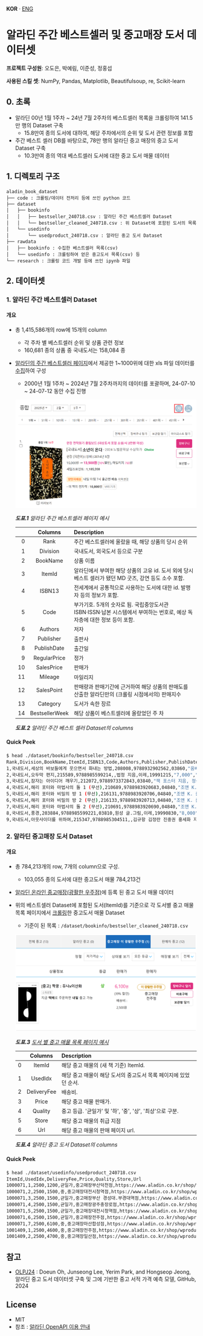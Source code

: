 **KOR** · [ENG](./README_EN.md)

# 알라딘 주간 베스트셀러 및 중고매장 도서 데이터셋

**프로젝트 구성원**: 오도은, 박예림, 이준성, 정홍섭

**사용된 스킬 셋**: NumPy, Pandas, Matplotlib, Beautifulsoup, re, Scikit-learn

## 0. 초록

- 알라딘 00년 1월 1주차 ~ 24년 7월 2주차의 베스트셀러 목록을 크롤링하여 141.5만 행의 Dataset 구축
  - 15.8만여 종의 도서에 대하여, 해당 주차에서의 순위 및 도서 관련 정보를 포함
- 주간 베스트 셀러 DB를 바탕으로, 78만 행의 알라딘 중고 매장의 중고 도서 Dataset 구축
  - 10.3만여 종의 역대 베스트셀러 도서에 대한 중고 도서 매물 데이터

## 1. 디렉토리 구조

```
aladin_book_dataset
├── code : 크롤링/데이터 전처리 등에 쓰인 python 코드
├── dataset
│   ├── bookinfo
│   │   ├── bestseller_240718.csv : 알라딘 주간 베스트셀러 Dataset
│   │   └── bestseller_cleaned_240718.csv : 위 Dataset에 포함된 도서의 목록
│   └── usedinfo
│       └── usedproduct_240718.csv : 알라딘 중고 도서 Dataset
├── rawdata
│   ├── bookinfo : 수집한 베스트셀러 목록(csv)
│   └── usedinfo : 크롤링하여 얻은 중고도서 목록(csv) 등
└── research : 크롤링 코드 개발 등에 쓰인 ipynb 파일
```

## 2. 데이터셋

### 1. 알라딘 주간 베스트셀러 Dataset

#### 개요

- 총 1,415,586개의 row에 15개의 column
  - 각 주차 별 베스트셀러 순위 및 상품 관련 정보
  - 160,681 종의 상품 중 국내도서는 158,084 종
- [알라딘의 주간 베스트셀러 페이지](https://www.aladin.co.kr/shop/common/wbest.aspx?BranchType=1)에서 제공한 1~1000위에 대한 xls 파일 데이터를 [수집](./research/240718_crawling_step0-2_by_js.ipynb)하여 구성
  - 2000년 1월 1주차 ~ 2024년 7월 2주차까지의 데이터를 포괄하며, 24-07-10 ~ 24-07-12 동안 수집 진행

  ![img1](./imgs/bestpage.png)

  *<b>도표.1</b> 알라딘 주간 베스트셀러 페이지 예시*

  |    |Columns          |Description                                   |
  |---:|:---------------:|----------------------------------------------|
  | 0  | Rank            |주간 베스트셀러에 올랐을 때, 해당 상품의 당시 순위|
  | 1  | Division        |국내도서, 외국도서 등으로 구분|
  | 2  | BookName        |상품 이름|
  | 3  | ItemId          |알라딘에서 부여한 해당 상품의 고유 id. 도서 외에 당시 베스트 셀러가 됐던 MD 굿즈, 강연 등도 소수 포함. |
  | 4  | ISBN13          |전세계에서 공통적으로 사용하는 도서에 대한 id. 발행자 등의 정보가 포함.|
  | 5  | Code            |부가기호. 5개의 숫자로 됨. 국립중앙도서관 ISBN·ISSN·납본 시스템에서 부여하는 번호로, 예상 독자층에 대한 정보 등이 포함.|
  | 6  | Authors         |저자|
  | 7  | Publisher       |출판사|
  | 8  | PublishDate     |출간일|
  | 9  | RegularPrice    |정가|
  | 10 | SalesPrice      |판매가|
  | 11 | Mileage         |마일리지|
  | 12 | SalesPoint      |판매량과 판매기간에 근거하여 해당 상품의 판매도를 산출한 알라딘만의 (크롤링 시점에서의) 판매지수|
  | 13 | Category        |도서가 속한 장르|
  | 14 | BestsellerWeek  |해당 상품이 베스트셀러에 올랐었던 주 차|

  *<b>도표.2</b> 알라딘 주간 베스트 셀러 Dataset의 columns*

#### Quick Peek

```bash
$ head ./dataset/bookinfo/bestseller_240718.csv 
Rank,Division,BookName,ItemId,ISBN13,Code,Authors,Publisher,PublishDate,RegularPrice,SalesPrice,Mileage,SalesPoint,Category,BestsellerWeek
1,국내도서,세상의 바보들에게 웃으면서 화내는 방법,208008,9788932902562,03860,"움베르토 에코 지음, 이세욱 옮김",열린책들,19991010,"9,500","8,550",470점,2695,에세이,2000년1월1주
2,국내도서,오두막 편지,215589,9788985599214,,법정 지음,이레,19991215,"7,000","6,300",350점,1922,종교/역학,2000년1월1주
3,국내도서,잠자는 아이디어 깨우기,212072,9788973372843,03840,"잭 포스터 지음, 정상수 옮김",해냄,19991120,"8,000","7,200",400점,267,자기계발,2000년1월1주
4,국내도서,해리 포터와 마법사의 돌 1 (무선),210689,9788983920683,04840,"조앤 K. 롤링 지음, 김혜원 옮김",문학수첩,19991119,"8,000","7,200",400점,20442,소설/시/희곡,2000년1월1주
5,국내도서,해리 포터와 비밀의 방 1 (무선),216131,9788983920706,04840,"조앤 K. 롤링 지음, 김혜원 옮김",문학수첩,19991220,"8,000","7,200",400점,16978,소설/시/희곡,2000년1월1주
6,국내도서,해리 포터와 비밀의 방 2 (무선),216133,9788983920713,04840,"조앤 K. 롤링 지음, 김혜원 옮김",문학수첩,19991230,"8,000","7,200",400점,16601,소설/시/희곡,2000년1월1주
7,국내도서,해리 포터와 마법사의 돌 2 (무선),210691,9788983920690,04840,"조앤 K. 롤링 지음, 김혜원 옮김",문학수첩,19991119,"8,000","7,200",400점,18465,소설/시/희곡,2000년1월1주
8,국내도서,풍경,203884,9788985599221,03810,원성 글.그림,이레,19990830,"8,000","7,200",400점,1907,종교/역학,2000년1월1주
9,국내도서,아웃사이더를 위하여,215347,9788985304511,,김규항 김정란 진중권 홍세화 지음,아웃사이더,19991125,"7,000","6,300",350점,807,사회과학,2000년1월1주
```

### 2. 알라딘 중고매장 도서 Dataset

#### 개요

- 총 784,213개의 row, 7개의 column으로 구성.
  - 103,055 종의 도서에 대한 중고도서 매물 784,213건
- [알라딘 온라인 중고매장(광활한 우주점)](https://www.aladin.co.kr/usedstore/wonline.aspx?start=we)에 등록 된 중고 도서 매물 데이터
- 위의 베스트셀러 Dataset에 포함된 도서(ItemId)를 기준으로 각 도서별 중고 매물 목록 페이지에서 [크롤링](./code/step1_crawling_usedinfo.py)한 중고도서 매물 Dataset
  - 기준이 된 목록 : `/dataset/bookinfo/bestseller_cleaned_240718.csv`

  ![img2](./imgs/usedpage.png)
  
  *<b>도표.3</b> [도서 별 중고 매물 목록 페이지 예시](https://www.aladin.co.kr/shop/UsedShop/wuseditemall.aspx?ItemId=254468327&TabType=3&Fix=1
  )*

  |  |Columns      |Description|
  |-:|:-----------:|-|
  |0 | ItemId      | 해당 중고 매물의 (새 책 기준) ItemId. |
  |1 | UsedIdx     | 해당 중고 매물이 해당 도서의 중고도서 목록 페이지에 있었던 순서. |
  |2 | DeliveryFee | 배송비. |
  |3 | Price       | 해당 중고 매물 판매가. |
  |4 | Quality     | 중고 등급. '균일가' 및 '하', '중', '상', '최상'으로 구분. |
  |5 | Store       | 해당 중고 매물의 취급 지점 |
  |6 | Url         | 해당 중고 매물의 판매 페이지 url. |

  *<b>도표.4</b> 알라딘 중고 도서 Dataset의 columns*

#### Quick Peek

```bash
$ head ./dataset/usedinfo/usedproduct_240718.csv 
ItemId,UsedIdx,DeliveryFee,Price,Quality,Store,Url
1000071,1,2500,1200,균일가,중고매장부산덕천점,https://www.aladin.co.kr/shop/wproduct.aspx?ItemId=140023651
1000071,2,2500,1500,중,중고매장대전시청역점,https://www.aladin.co.kr/shop/wproduct.aspx?ItemId=109459918
1000071,3,2500,1500,균일가,중고매장부산 경성대.부경대역점,https://www.aladin.co.kr/shop/wproduct.aspx?ItemId=198392913
1000071,4,2500,1500,균일가,중고매장광주충장로점,https://www.aladin.co.kr/shop/wproduct.aspx?ItemId=189185916
1000071,5,2500,1500,균일가,중고매장대전시청역점,https://www.aladin.co.kr/shop/wproduct.aspx?ItemId=189184440
1000071,6,2500,1500,균일가,중고매장전주점,https://www.aladin.co.kr/shop/wproduct.aspx?ItemId=170067222
1000071,7,2500,6100,중,중고매장마산합성점,https://www.aladin.co.kr/shop/wproduct.aspx?ItemId=328649150
1001409,1,2500,4600,중,중고매장전주점,https://www.aladin.co.kr/shop/wproduct.aspx?ItemId=331232822
1001409,2,2500,4700,중,중고매장일산점,https://www.aladin.co.kr/shop/wproduct.aspx?ItemId=342294915
```

## 참고

- [OLPJ24][(OLPJ24)] : Doeun Oh, Junseong Lee, Yerim Park, and Hongseop Jeong, 알라딘 중고 도서 데이터셋 구축 및 그에 기반한 중고 서적 가격 예측 모델, GitHub, 2024

[(OLPJ24)]:https://github.com/kdt-3-second-Project/aladin_usedbook "OLPJ24"

## License

- MIT
- 참조 : [알라딘 OpenAPI 이용 안내](https://blog.aladin.co.kr/openapi/5353304)
